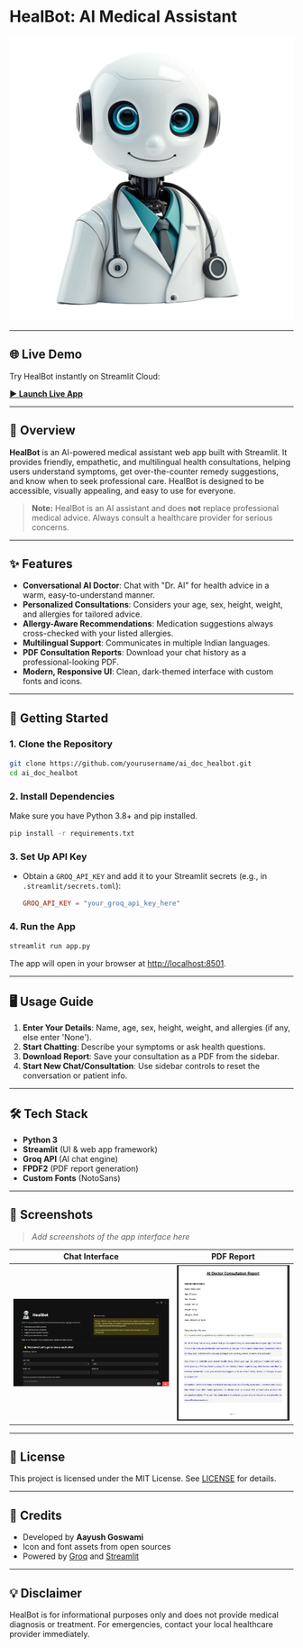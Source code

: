# HealBot: AI Medical Assistant

![HealBot Icon](icon.png)

---

## 🌐 Live Demo

Try HealBot instantly on Streamlit Cloud:

[**▶️ Launch Live App**](https://your-streamlit-cloud-link-here)

---

## 🤖 Overview

**HealBot** is an AI-powered medical assistant web app built with Streamlit. It provides friendly, empathetic, and multilingual health consultations, helping users understand symptoms, get over-the-counter remedy suggestions, and know when to seek professional care. HealBot is designed to be accessible, visually appealing, and easy to use for everyone.

> **Note:** HealBot is an AI assistant and does **not** replace professional medical advice. Always consult a healthcare provider for serious concerns.

---

## ✨ Features

- **Conversational AI Doctor**: Chat with "Dr. AI" for health advice in a warm, easy-to-understand manner.
- **Personalized Consultations**: Considers your age, sex, height, weight, and allergies for tailored advice.
- **Allergy-Aware Recommendations**: Medication suggestions always cross-checked with your listed allergies.
- **Multilingual Support**: Communicates in multiple Indian languages.
- **PDF Consultation Reports**: Download your chat history as a professional-looking PDF.
- **Modern, Responsive UI**: Clean, dark-themed interface with custom fonts and icons.

---

## 🚀 Getting Started

### 1. **Clone the Repository**
```bash
git clone https://github.com/yourusername/ai_doc_healbot.git
cd ai_doc_healbot
```

### 2. **Install Dependencies**
Make sure you have Python 3.8+ and pip installed.
```bash
pip install -r requirements.txt
```

### 3. **Set Up API Key**
- Obtain a `GROQ_API_KEY` and add it to your Streamlit secrets (e.g., in `.streamlit/secrets.toml`):
  ```toml
  GROQ_API_KEY = "your_groq_api_key_here"
  ```

### 4. **Run the App**
```bash
streamlit run app.py
```
The app will open in your browser at [http://localhost:8501](http://localhost:8501).

---

## 🖥️ Usage Guide

1. **Enter Your Details**: Name, age, sex, height, weight, and allergies (if any, else enter 'None').
2. **Start Chatting**: Describe your symptoms or ask health questions.
3. **Download Report**: Save your consultation as a PDF from the sidebar.
4. **Start New Chat/Consultation**: Use sidebar controls to reset the conversation or patient info.

---

## 🛠️ Tech Stack
- **Python 3**
- **Streamlit** (UI & web app framework)
- **Groq API** (AI chat engine)
- **FPDF2** (PDF report generation)
- **Custom Fonts** (NotoSans)

---

## 📸 Screenshots

> _Add screenshots of the app interface here_

| Chat Interface | PDF Report |
|:--------------:|:----------:|
| ![Chat UI](docs/chat_ui.png) | ![PDF Report](docs/pdf_report.png) |

---

## 📄 License

This project is licensed under the MIT License. See [LICENSE](LICENSE) for details.

---

## 🙏 Credits

- Developed by **Aayush Goswami**
- Icon and font assets from open sources
- Powered by [Groq](https://groq.com/) and [Streamlit](https://streamlit.io/)

---

## 💡 Disclaimer

HealBot is for informational purposes only and does not provide medical diagnosis or treatment. For emergencies, contact your local healthcare provider immediately.